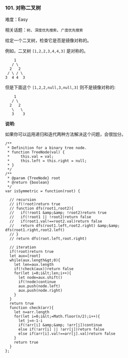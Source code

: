 ### 101. 对称二叉树

难度：Easy

相关话题：`树`、`深度优先搜索`、`广度优先搜索`

给定一个二叉树，检查它是否是镜像对称的。



例如，二叉树 `[1,2,2,3,4,4,3]`  是对称的。





```
    1
   / \
  2   2
 / \ / \
3  4 4  3

```

但是下面这个 `[1,2,2,null,3,null,3]`  则不是镜像对称的:





```
    1
   / \
  2   2
   \   \
   3    3

```

 **说明:** 



如果你可以运用递归和迭代两种方法解决这个问题，会很加分。




```
/**
 * Definition for a binary tree node.
 * function TreeNode(val) {
 *     this.val = val;
 *     this.left = this.right = null;
 * }
 */
/**
 * @param {TreeNode} root
 * @return {boolean}
 */
var isSymmetric = function(root) {
  
  // recursion
  // if(!root)return true
  // function dfs(root1,root2){
  //   if(!root1 &amp;&amp; !root2)return true
  //   if(!root1 || !root2)return false
  //   if(root1.val!==root2.val)return false
  //   return dfs(root1.left,root2.right) &amp;&amp; dfs(root1.right,root2.left)
  // }  
  // return dfs(root.left,root.right)
  
  // iteration
  if(!root)return true
  let aux=[root]
  while(aux.length&gt;0){
    let len=aux.length
    if(!check(aux))return false
    for(let i=0;i&lt;len;i++){
      let node=aux.shift()
      if(!node)continue
      aux.push(node.left)
      aux.push(node.right)
    }
  }
  return true
  function check(arr){
    let n=arr.length
    for(let i=0;i&lt;=Math.floor(n/2);i++){
      let j=n-1-i
      if(!arr[i] &amp;&amp; !arr[j])continue
      else if(!arr[i] || !arr[j])return false
      else if(arr[i].val!==arr[j].val)return false
    }
    return true
  }
};



```

